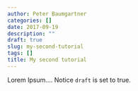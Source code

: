 ```yaml
---
author: Peter Baumgartner
categories: []
date: 2017-09-19
description: ""
draft: true
slug: my-second-tutorial
tags: []
title: My second tutorial
---
```


Lorem Ipsum....
Notice `draft` is set to true.
